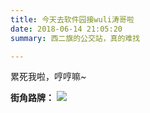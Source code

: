 ```yaml
---
title: 今天去软件园接wuli涛哥啦
date: 2018-06-14 21:05:20
summary: 西二旗的公交站，真的难找

---
```


累死我啦，哼哼嘛~


**街角路牌：**
![](/images/zpark.jpeg)